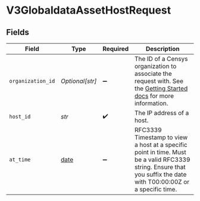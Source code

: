 # V3GlobaldataAssetHostRequest


## Fields

| Field                                                                                                                                                                                              | Type                                                                                                                                                                                               | Required                                                                                                                                                                                           | Description                                                                                                                                                                                        |
| -------------------------------------------------------------------------------------------------------------------------------------------------------------------------------------------------- | -------------------------------------------------------------------------------------------------------------------------------------------------------------------------------------------------- | -------------------------------------------------------------------------------------------------------------------------------------------------------------------------------------------------- | -------------------------------------------------------------------------------------------------------------------------------------------------------------------------------------------------- |
| `organization_id`                                                                                                                                                                                  | *Optional[str]*                                                                                                                                                                                    | :heavy_minus_sign:                                                                                                                                                                                 | The ID of a Censys organization to associate the request with. See the [Getting Started docs](https://docs.censys.com/reference/get-started#step-3-set-your-organization-id) for more information. |
| `host_id`                                                                                                                                                                                          | *str*                                                                                                                                                                                              | :heavy_check_mark:                                                                                                                                                                                 | The IP address of a host.                                                                                                                                                                          |
| `at_time`                                                                                                                                                                                          | [date](https://docs.python.org/3/library/datetime.html#date-objects)                                                                                                                               | :heavy_minus_sign:                                                                                                                                                                                 | RFC3339 Timestamp to view a host at a specific point in time. Must be a valid RFC3339 string. Ensure that you suffix the date with T00:00:00Z or a specific time.                                  |